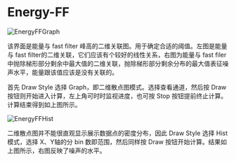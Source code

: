 <!-- OFFLINE_Energy-FF.md --- 
;; 
;; Description: 
;; Author: Hongyi Wu(吴鸿毅)
;; Email: wuhongyi@qq.com 
;; Created: 日 10月  7 09:01:21 2018 (+0800)
;; Last-Updated: 一 11月  5 17:07:28 2018 (+0800)
;;           By: Hongyi Wu(吴鸿毅)
;;     Update #: 3
;; URL: http://wuhongyi.cn -->

# Energy-FF

![EnergyFFGraph](/img/EnergyFFGraph.png)

该界面是能量与 fast filter 峰高的二维关联图。用于确定合适的阈值。左图是能量与 fast filter的二维关联，它们应该有个较好的线性关系，右图为能量与 fast filer 中抛除梯形部分剩余中最大值的二维关联，抛除梯形部分剩余分布的最大值表征噪声水平，能量跟该值应该是没有关联的。

首先 Draw Style 选择 Graph，即二维散点图模式。选择查看通道，然后按 Draw 按钮则开始进入计算，左上角可时时监视进度，也可按 Stop 按钮提前终止计算。计算结束得到如上图所示。

![EnergyFFHist](/img/EnergyFFHist.png)

二维散点图并不能很直观显示展示数据点的密度分布，因此 Draw Style 选择 Hist 模式，选择 X、Y轴的分 bin 数即范围，然后同样按 Draw 按钮开始计算。结果如上图所示，右图反映了噪声的水平。



<!-- OFFLINE_Energy-FF.md ends here -->
